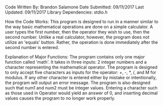 Code Written By: Brandon Salamone
Date Submitted: 09/11/2017
Last Updated: 09/11/2017 
Library Dependencies: stdio.h

How the Code Works:
This program is designed to run in a manner similar to the way basic mathematical operations are done on a simple calculator.
A user types the first number, then the operator they wish to use, then the second number. Unlike a real calculator, however, 
the program does not utilize an 'equals' button. Rather, the operation is done immediately after the second number is entered.

Explanation of Major Functions:
The program contains only one major function called 'math'. It takes in three inputs: 2 integer numbers and a character 
representing the mathematical operator. The program is designed to only accept five characters as inputs for the operator:
+, -, *, /, and M for modulus. If any other character is entered either by mistake or intentionally, the program 
will output an error message. The program is also designed such that num1 and num2 must be integer values. Entering a character
such as those used in Operator would yield an answer of 0, and inserting decimal values causes the program to no longer work properly. 
